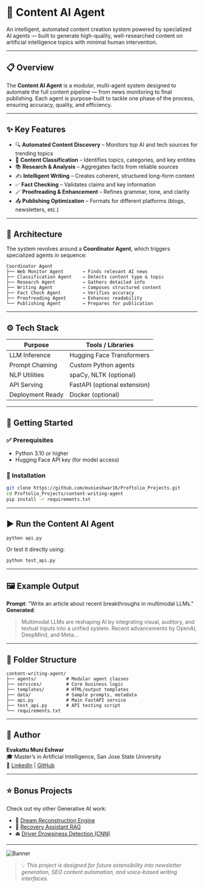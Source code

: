 
# 📝 Content AI Agent

An intelligent, automated content creation system powered by specialized AI agents — built to generate high-quality, well-researched content on artificial intelligence topics with minimal human intervention.

---

## 📋 Overview

The **Content AI Agent** is a modular, multi-agent system designed to automate the full content pipeline — from news monitoring to final publishing. Each agent is purpose-built to tackle one phase of the process, ensuring accuracy, quality, and efficiency.

---

## ✨ Key Features

- 🔍 **Automated Content Discovery** – Monitors top AI and tech sources for trending topics
- 🧠 **Content Classification** – Identifies topics, categories, and key entities
- 📚 **Research & Analysis** – Aggregates facts from reliable sources
- ✍️ **Intelligent Writing** – Creates coherent, structured long-form content
- ✅ **Fact Checking** – Validates claims and key information
- 🪄 **Proofreading & Enhancement** – Refines grammar, tone, and clarity
- 📤 **Publishing Optimization** – Formats for different platforms (blogs, newsletters, etc.)

---

## 🧠 Architecture

The system revolves around a **Coordinator Agent**, which triggers specialized agents in sequence:

```
Coordinator Agent
├── Web Monitor Agent       → Finds relevant AI news
├── Classification Agent    → Detects content type & topic
├── Research Agent          → Gathers detailed info
├── Writing Agent           → Composes structured content
├── Fact Check Agent        → Verifies accuracy
├── Proofreading Agent      → Enhances readability
└── Publishing Agent        → Prepares for publication
```

---

## ⚙️ Tech Stack

| Purpose           | Tools / Libraries             |
|-------------------|-------------------------------|
| LLM Inference     | Hugging Face Transformers     |
| Prompt Chaining   | Custom Python agents          |
| NLP Utilities     | spaCy, NLTK (optional)        |
| API Serving       | FastAPI (optional extension)  |
| Deployment Ready  | Docker (optional)             |

---

## 🚀 Getting Started

### ✅ Prerequisites

- Python 3.10 or higher
- Hugging Face API key (for model access)

### 🧪 Installation

```bash
git clone https://github.com/munieshwar16/Proftolio_Projects.git
cd Proftolio_Projects/content-writing-agent
pip install -r requirements.txt
```



---

## ▶️ Run the Content AI Agent

```bash
python api.py
```

Or test it directly using:

```bash
python test_api.py
```

---

## 🖼 Example Output

**Prompt**: "Write an article about recent breakthroughs in multimodal LLMs."  
**Generated**:
> Multimodal LLMs are reshaping AI by integrating visual, auditory, and textual inputs into a unified system. Recent advancements by OpenAI, DeepMind, and Meta...

---

## 📌 Folder Structure

```
content-writing-agent/
├── agents/           # Modular agent classes
├── services/         # Core business logic
├── templates/        # HTML/output templates
├── data/             # Sample prompts, metadata
├── api.py            # Main FastAPI service
├── test_api.py       # API testing script
└── requirements.txt
```

---

## 🙌 Author

**Evakattu Muni Eshwar**  
🎓 Master’s in Artificial Intelligence, San Jose State University  
🔗 [LinkedIn](https://www.linkedin.com/in/evakattumunieshwar/) | [GitHub](https://github.com/munieshwar16)

---

## ⭐ Bonus Projects

Check out my other Generative AI work:
- 🌌 [Dream Reconstruction Engine](../dream-reconstructor-3d)
- 🔎 [Recovery Assistant RAG](../Recovery_Assistant_RAG)
- 🚘 [Driver Drowsiness Detection (CNN)](../Driver_Drowsiness_CNN)

---

![Banner](./assets/banner.png)


> 💡 _This project is designed for future extensibility into newsletter generation, SEO content automation, and voice-based writing interfaces._
